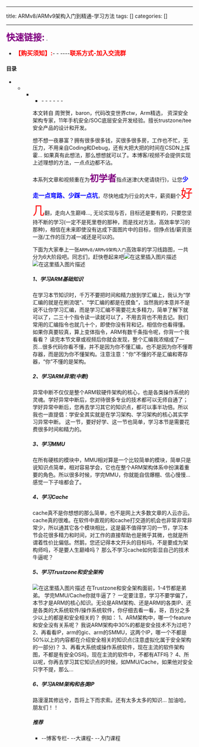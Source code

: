 
--- 
title:  ARMv8/ARMv9架构入门到精通-学习方法 
tags: []
categories: [] 

---
>  
 <font color="purple" size="5">**快速链接:**</font> .   
 -  <font color="red" size="3">**【购买须知】:**</font>- -  ----<font color="red" size="3">**联系方式-加入交流群**</font> 




#### 目录
- <ul><li><ul><li><ul><li>- - - - - - 


本文转自 周贺贺，baron，代码改变世界ctw，Arm精选， 资深安全架构专家，11年手机安全/SOC底层安全开发经验。擅长trustzone/tee安全产品的设计和开发。

想不想一夜暴富？拥有很多很多钱，买很多很多房，工作也不忙，无压力，不用亲自Coding和Debug，还有大把大把的时间在CSDN上挥霍… 如果真有此想法，那么想想就可以了。本博客/视频不会提供实现上述理想的方法，一点点边都不沾。

本系列文章和视频重在为<font color="purple" size="5">**初学者**</font>指点迷津(大佬请绕行)，让您<font color="blue" size="3">**少走一点弯路、少踩一点坑**</font>，尽快地成为行业的大牛，薪资翻个<font color="red" size="6">好几</font>翻，走向人生巅峰…, 无论实现与否，目标还是要有的，只要您坚持不断的学习(一定不是死里卷的那种，而是找对方法，高效率学习的那种)，相信在未来即使没有达成下面图片中的目标，但挣点钱/薪资涨一涨/工作的压力减一减还是可以的。

下面为大家奉上一张`ARMv8/ARMv9架构入门`高效率的学习线路图，一共分为6大阶段吧。同志们，赶快卷起来吧<img src="https://img-blog.csdnimg.cn/59dfd8f263294e5298d20d666aef71dd.png" alt="在这里插入图片描述"> <img src="https://img-blog.csdnimg.cn/bd601a410e5741cc95785d62adea6bed.png" alt="在这里插入图片描述">

##### 1、学习ARM基础知识

在学习本节知识时，千万不要把时间和精力放到学汇编上，我认为“学汇编的就是在刷流氓”、“学汇编的都是在摸鱼”，当然我的本意并不是说不让你学习汇编，而是学习汇编不需要花太多精力，简单了解下就可以了，二三十个指令读一读就可以了，不用去背也不用去记。我们常用的汇编指令也就几十个，即使你没有背和记，相信你也看得懂。如果你真要较真，算上变体指令，ARM有数千条指令呢，你背一个我看看？ 读完本节文章或视频后你就会发现，整个汇编我浓缩成了一页…很多代码你看不懂，并不是因为你不懂汇编，也不是因为你不懂寄存器，而是因为你不懂架构。注意注意："你"不懂的不是汇编和寄存器，“你”不懂的是架构。





##### 2、学习ARM异常(中断)

异常中断不仅仅是整个ARM软硬件架构的核心，也是各类操作系统的灵魂。学好异常中断后，您对待很多专业的技术都可以无师自通了；学好异常中断后，您再去学习其它的知识点，都可以事半功倍。所以我也一直提倡：学安全其实就是在学习架构、学习架构的核心其实学习异常中断。 这一节，要好好学、这一节也简单，学习本节是需要花费很多时间和精力的。

##### 3、学习MMU

在所有硬核的模块中，MMU相对算是一个比较简单的模块，简单只是说知识点简单，相对容易学会，它也在整个ARM架构体系中扮演着重要的角色。所以很多时候，学完MMU，你就能自信爆棚、信心慢慢… 感觉一下子啥都会了。

##### 4、学习Cache

cache真不是你想想的那么简单，也不是网上大多数文章的人云亦云。cache真的很难。在软件中直观的和cache打交道的机会也非常非常非常少，所以通其它各个模块相比，这是最不值得学习的一节，学习本节会花很多精力和时间，对工作的直接帮助也是微乎其微，也就是所谓着性价比偏低。然鹅，您还记得本文开头的目标吗，不是要成为架构师吗，不是要人生巅峰吗？ 那么不学习cache如何彰显自己的技术牛逼呢？

##### 5、学习Trustzone和安全架构

<img src="https://img-blog.csdnimg.cn/edc63ed13b194c95b8035f75ae6a4ade.png" alt="在这里插入图片描述"> 在Trustzone和安全架构面前，1-4节都是弟弟。 学完MMU/Cache你就牛逼了？ 一定要注意，学习不要学偏了，本节才是ARM的核心知识。无论是ARM架构、还是ARM的各类IP、还是各类的大系统软件/操作系统软件，你仔细去看一看，哥，百分之多少以上的都是和安全相关的？ 例如： 1、ARM架构中，哪一个feature和安全没有关系呢？ 我说ARM架构中30%的都是安全技术不为过吧？ 2、再看看IP，arm的gic、arm的SMMU，这两个IP，哪一个不都是50%以上的内容都在介绍安全相关的知识点(注意虚拟化属于安全架构的一部分)？ 3、再看大系统或操作系统软件，现在主流的软件架构图，不都是有安全OS吗，现在主流的软件中，不都有ATF吗？ 4、所以呢，你再去学习其它知识点的时候，如MMU/Cache，如果他对安全只字不提，那么…

 

##### 6、学习ARM架构和各类IP

路漫漫其修远兮，吾将上下而求索。还有太多太多的知识… 加油哈，朋友们！！

##### 推荐
-  --博客专栏-  --大课程-  --入门课程